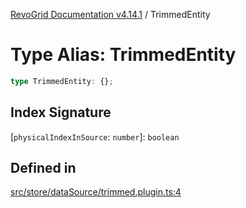 [RevoGrid Documentation v4.14.1](README.md) / TrimmedEntity

# Type Alias: TrimmedEntity

```ts
type TrimmedEntity: {};
```

## Index Signature

 \[`physicalIndexInSource`: `number`\]: `boolean`

## Defined in

[src/store/dataSource/trimmed.plugin.ts:4](https://github.com/revolist/revogrid/blob/925db466c3d20933669e374666cd0ddbe00cac19/src/store/dataSource/trimmed.plugin.ts#L4)
